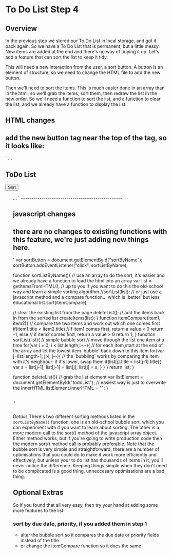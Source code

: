 # To Do List Step 4

## Overview
In the previous step we stored our To Do List in local storage, and got it back again. So we have a To Do List that is permanent, but a little messy. New items are added at the end and there's no way of tidying it up. Let's add a feature that can sort the list to keep it tidy.

This will need a new interaction from the user, a sort button. A button is an element of structure, so we need to change the HTML file to add the new button.

Then we'll need to sort the items. This is much easier done in an array than in the html, so we'll grab the items, sort them, then redraw the list in the new order. So we'll need a function to sort the list, and a function to clear the list, and we already have a function to display the list.

## HTML changes
add the new button tag near the top of the <body> tag, so it looks like:
-------------------------------------------------
`
...
<body>
  <div id="container">
    <h2 id="listTitle">ToDo List</h2>
    <button id="sortByName">Sort</button>
    <ul class="todoList" id="todoList">
...
`
-------------------------------------------------


## javascript changes
there are no changes to existing functions with this feature, we're just adding new things here.
--------------------------------------------------
`
var sortButton = document.getElementById("sortByName");
sortButton.addEventListener("click", sortListByName);

function sortListByName(){
  // use an array to do the sort, it's easier and we already have a function to load the html into an array
  var list = getItemsFromHTML();
  // up to you if you want to do this the old-school way and learn a simple sorting algorithm
  //sortList(list);
  // or just use a javascript method and a compare function... which is 'better' but less educational
  list.sort(itemCompare);

  // clear the existing list from the page
  deleteList();
  // add the items back in from the sorted list
  createItems(list);
}
function itemCompare(item1, item2){
  // compare the two items and work out which one comes first
  if(item1.title < item2.title)
    //if item1 comes first, return a value < 0
    return -1;
  else
    // if item2 comes first, return a value > 0
    return 1;
}
function sortList(list){
  // simple bubble sort
  // move through the list one item at a time
  for(var i = 0; i < list.length;i++){
    // for each item,start at the end of the array and let the lowest item 'bubble' back down to this item
    for(var j=list.length-1; j>i; j--){
      // the 'bubbling' works by comparing the item with it's neighbour: if it's lower, swap them
      if(list[j].title < list[j-1].title){
        var s = list[j-1];
        list[j-1] = list[j];
        list[j] = s;
      }
    }
  }
  return list;
}

function deleteList(){
  // grab the list element
  var listElement = document.getElementById("todoList");
  // easiest way is just to overwrite the innerHTML
  listElement.innerHTML = "";
}

`
--------------------------------------------------
*Details*
There's two different sorting methods listed in the `sortListByName()` function, one is an old-school bubble sort, which you can experiment with if you want to learn about sorting. The other is a more modern call to the sort() method of the javascript array object. Either method works, but if you're going to write production code then the modern sort() method call is probably preferable.
Note that the bubble sort is very simple and straightforward; there are a number of optimisations that you could do to make it work more efficiently and effectively, but unless your to do list has thousands of items in it, you'll never notice the difference. Keeping things simple when they don't need to be complicated is a good thing, unneccesary optimisations are a bad thing.

## Optional Extras
So if you found that all very easy, then try your hand at adding some more features to the list:

### sort by due date, priority, if you added them in step 1
+ alter the bubble sort so it compares the due date or priority fields instead of the title
+ or change the itemCompare function so it does the same
